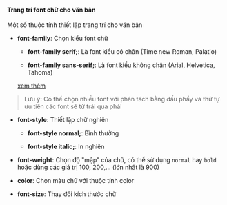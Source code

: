 #### Trang trí font chữ cho văn bản

Một số thuộc tính thiết lập trang trí cho văn bản

- __font-family__: Chọn kiểu font chữ

	+ __font-family  serif;__: Là font kiểu có chân (Time new Roman, Palatio)
	
	+ __font-family  sans-serif;__: Là font kiểu không chân (Arial, Helvetica, Tahoma)

	[xem thêm](www.cssfontstack.com)

> Lưu ý: Có thể chọn nhiều font với phân tách bằng dấu phẩy và thứ tự ưu tiên các font sẽ từ trái qua phải

- __font-style__: Thiết lập chữ nghiên

	+ __font-style  normal;__: Bình thường

	+ __font-style  italic;__: In nghiên

- __font-weight__: Chọn độ "mập" của chữ, có thể sử dụng `normal` hay `bold` hoặc dùng các giá trị 100, 200,... (lớn nhất là 900)

- __color__: Chọn màu chữ với thuộc tính color

- __font-size__: Thay đổi kích thước chữ
